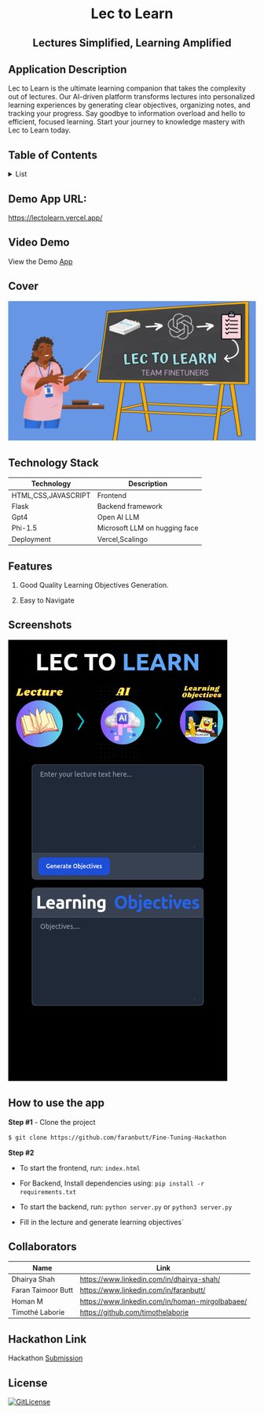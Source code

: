 <!-- PROJECT TITLE -->
  <h1 align="center">Lec to Learn</h1>
 <h2 2 align="center">
    Lectures Simplified, Learning Amplified
    <br />
    </h2>

## Application Description

Lec to Learn is the ultimate learning companion that takes the complexity out of lectures. Our AI-driven platform transforms lectures into personalized learning experiences by generating clear objectives, organizing notes, and tracking your progress. Say goodbye to information overload and hello to efficient, focused learning. Start your journey to knowledge mastery with Lec to Learn today.
## Table of Contents

<details>
<summary>List</summary>

- [Application Description](#application-description)
- [Table of Contents](#table-of-contents)
- [Application Deployed](#demo-app-url)
- [Project Demo](#demo)
- [Cover](#cover)
- [Technology Stack](#technology-stack)
- [Features](#features)
- [Screenshots](#screenshots)
- [How to use the app](#how-to-use-the-app)
- [Collaborators](#collaborators)
- [Hackathon Link](#hackathon-link)
- [References](#references)
- [License](#license)

</details>

## Demo App URL:
https://lectolearn.vercel.app/



## Video Demo

View the Demo [App](https://storage.googleapis.com/lablab-video-submissions/clm99g3av0000356wwlv2honr/raw/submission-video-x-clm99g3av0000356wwlv2honr-clmjei66v001i356rz9djvyu6_aa1k41n6k.mp4)

## Cover
![y1](https://github.com/faranbutt/Fine-Tuning-Hackathon/blob/main/cover.png)

## Technology Stack

| Technology       | Description                                   |
| ---------------- | --------------------------------------------- |
| HTML,CSS,JAVASCRIPT      | Frontend                             |
| Flask           | Backend framework                             |
| Gpt4    | Open AI LLM                             |
| Phi-1.5     |   Microsoft LLM on hugging face                           |
| Deployment       | Vercel,Scalingo                                 |

## Features

1. Good Quality Learning Objectives Generation.

2. Easy to Navigate


## Screenshots

![y2](https://github.com/faranbutt/Fine-Tuning-Hackathon/blob/main/webpage.png)


## How to use the app

**Step #1** - Clone the project

```bash
$ git clone https://github.com/faranbutt/Fine-Tuning-Hackathon
```

**Step #2**

- To start the frontend, run: `index.html`

- For Backend, Install dependencies using: `pip install -r requirements.txt`

- To start the backend, run: `python server.py` or `python3 server.py`

- Fill in the lecture and generate learning objectives`

## Collaborators

| Name            | Link                                   |
| --------------- | -------------------------------------- |
| Dhairya Shah | https://www.linkedin.com/in/dhairya-shah/ |
| Faran Taimoor Butt | https://www.linkedin.com/in/faranbutt/ |
| Homan M | https://www.linkedin.com/in/homan-mirgolbabaee/ |
| Timothé Laborie  | https://github.com/timothelaborie|


## Hackathon Link

Hackathon [Submission](https://lablab.ai/event/fine-tuning-24-hours-challenge/finetuners/lec2learn-finetuning-ai-models)

## License

[![GitLicense](https://img.shields.io/badge/License-MIT-lime.svg)](https://github.com/sandramsc/CultiVate/blob/master/LICENSE.md)



